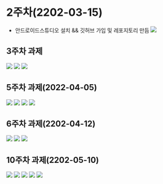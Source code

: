 # 2주차(2202-03-15)
- 안드로이드스튜디오 설치 && 깃허브 가입 및 레포지토리 만듬
<img width="" height="" src="./pic/2st.png"></img>

## 3주차 과제
<img width="" height="" src="./pic/3주차과제.png"></img>
<img width="" height="" src="./pic/3주차과제2.png"></img>
<img width="" height="" src="./pic/3주차과제3.png"></img>

## 5주차 과제(2022-04-05)
<img width="" height="" src="./pic/강아지화면.png"></img>
<img width="" height="" src="./pic/고양이화면.png"></img>
<img width="" height="" src="./pic/MainActivity.png"></img>
<img width="" height="" src="./pic/activity_main.png"></img>

## 6주차 과제(2202-04-12)
<img width="" height="" src="./pic/넓이.png"></img>
<img width="" height="" src="./pic/높이.png"></img>
<img width="" height="" src="./pic/버튼.png"></img>

## 10주차 과제(2202-05-10)
<img width="" height="" src="./pic/메뉴화면띄우기.png"></img>
<img width="" height="" src="./pic/메뉴 엑티비티.png"></img>
<img width="" height="" src="./pic/결과화면.png"></img>
<img width="" height="" src="./pic/메인코드.png"></img>
<img width="" height="" src="./pic/메뉴코드.png"></img>
